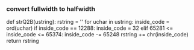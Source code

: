 ### convert fullwidth to halfwidth
def strQ2B(ustring):
    rstring = ''
    for uchar in ustring:
        inside_code = ord(uchar)
        if inside_code == 12288:
            inside_code = 32
        elif 65281 <= inside_code <= 65374:
            inside_code -= 65248
        rstring += chr(inside_code)
    return rstring
